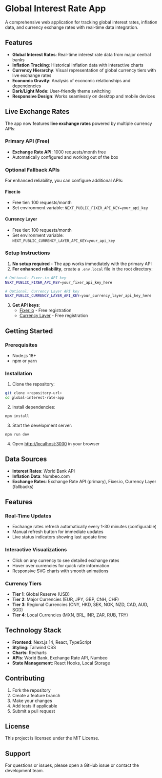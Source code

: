 # Global Interest Rate App

A comprehensive web application for tracking global interest rates, inflation data, and currency exchange rates with real-time data integration.

## Features

- **Global Interest Rates**: Real-time interest rate data from major central banks
- **Inflation Tracking**: Historical inflation data with interactive charts
- **Currency Hierarchy**: Visual representation of global currency tiers with live exchange rates
- **Economic Gravity**: Analysis of economic relationships and dependencies
- **Dark/Light Mode**: User-friendly theme switching
- **Responsive Design**: Works seamlessly on desktop and mobile devices

## Live Exchange Rates

The app now features **live exchange rates** powered by multiple currency APIs:

### Primary API (Free)
- **Exchange Rate API**: 1000 requests/month free
- Automatically configured and working out of the box

### Optional Fallback APIs
For enhanced reliability, you can configure additional APIs:

#### Fixer.io
- Free tier: 100 requests/month
- Set environment variable: `NEXT_PUBLIC_FIXER_API_KEY=your_api_key`

#### Currency Layer
- Free tier: 100 requests/month  
- Set environment variable: `NEXT_PUBLIC_CURRENCY_LAYER_API_KEY=your_api_key`

### Setup Instructions

1. **No setup required** - The app works immediately with the primary API
2. **For enhanced reliability**, create a `.env.local` file in the root directory:

```bash
# Optional: Fixer.io API key
NEXT_PUBLIC_FIXER_API_KEY=your_fixer_api_key_here

# Optional: Currency Layer API key  
NEXT_PUBLIC_CURRENCY_LAYER_API_KEY=your_currency_layer_api_key_here
```

3. **Get API keys**:
   - [Fixer.io](https://fixer.io/) - Free registration
   - [Currency Layer](https://currencylayer.com/) - Free registration

## Getting Started

### Prerequisites
- Node.js 18+ 
- npm or yarn

### Installation

1. Clone the repository:
```bash
git clone <repository-url>
cd global-interest-rate-app
```

2. Install dependencies:
```bash
npm install
```

3. Start the development server:
```bash
npm run dev
```

4. Open [http://localhost:3000](http://localhost:3000) in your browser

## Data Sources

- **Interest Rates**: World Bank API
- **Inflation Data**: Numbeo.com
- **Exchange Rates**: Exchange Rate API (primary), Fixer.io, Currency Layer (fallbacks)

## Features

### Real-Time Updates
- Exchange rates refresh automatically every 1-30 minutes (configurable)
- Manual refresh button for immediate updates
- Live status indicators showing last update time

### Interactive Visualizations
- Click on any currency to see detailed exchange rates
- Hover over currencies for quick rate information
- Responsive SVG charts with smooth animations

### Currency Tiers
- **Tier 1**: Global Reserve (USD)
- **Tier 2**: Major Currencies (EUR, JPY, GBP, CNH, CHF)
- **Tier 3**: Regional Currencies (CNY, HKD, SEK, NOK, NZD, CAD, AUD, SGD)
- **Tier 4**: Local Currencies (MXN, BRL, INR, ZAR, RUB, TRY)

## Technology Stack

- **Frontend**: Next.js 14, React, TypeScript
- **Styling**: Tailwind CSS
- **Charts**: Recharts
- **APIs**: World Bank, Exchange Rate API, Numbeo
- **State Management**: React Hooks, Local Storage

## Contributing

1. Fork the repository
2. Create a feature branch
3. Make your changes
4. Add tests if applicable
5. Submit a pull request

## License

This project is licensed under the MIT License.

## Support

For questions or issues, please open a GitHub issue or contact the development team.